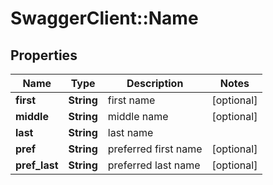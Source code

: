 # SwaggerClient::Name

## Properties
Name | Type | Description | Notes
------------ | ------------- | ------------- | -------------
**first** | **String** | first name | [optional] 
**middle** | **String** | middle name | [optional] 
**last** | **String** | last name | 
**pref** | **String** | preferred first name | [optional] 
**pref_last** | **String** | preferred last name | [optional] 


